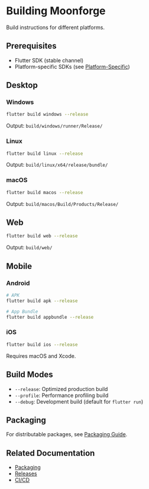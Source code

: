 # Building Moonforge

Build instructions for different platforms.

## Prerequisites

- Flutter SDK (stable channel)
- Platform-specific SDKs (see [Platform-Specific](../development/platform-specific.md))

## Desktop

### Windows

```bash
flutter build windows --release
```

Output: `build/windows/runner/Release/`

### Linux

```bash
flutter build linux --release
```

Output: `build/linux/x64/release/bundle/`

### macOS

```bash
flutter build macos --release
```

Output: `build/macos/Build/Products/Release/`

## Web

```bash
flutter build web --release
```

Output: `build/web/`

## Mobile

### Android

```bash
# APK
flutter build apk --release

# App Bundle
flutter build appbundle --release
```

### iOS

```bash
flutter build ios --release
```

Requires macOS and Xcode.

## Build Modes

- `--release`: Optimized production build
- `--profile`: Performance profiling build
- `--debug`: Development build (default for `flutter run`)

## Packaging

For distributable packages, see [Packaging Guide](packaging-setup.md).

## Related Documentation

- [Packaging](packaging-setup.md)
- [Releases](releases.md)
- [CI/CD](ci-cd.md)
